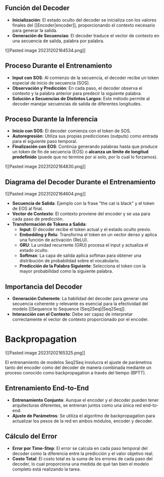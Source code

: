 ## Función del Decoder
- **Inicialización**: El estado oculto del decoder se inicializa con los valores finales del [[Encoder|encoder]], proporcionando el contexto necesario para generar la salida.
- **Generación de Secuencias**: El decoder traduce el vector de contexto en una secuencia de salida, palabra por palabra.

![[Pasted image 20231202164534.png]]
## Proceso Durante el Entrenamiento
- **Input con SOS**: Al comienzo de la secuencia, el decoder recibe un token especial de inicio de secuencia (SOS).
- **Observación y Predicción**: En cada paso, el decoder observa el contexto y la palabra anterior para predecir la siguiente palabra.
- **Solución a Secuencias de Distintos Largos**: Este método permite al decoder manejar secuencias de salida de diferentes longitudes.

## Proceso Durante la Inferencia
- **Inicio con SOS**: El decoder comienza con el token de SOS.
- **Autoregresión**: Utiliza sus propias predicciones (outputs) como entrada para el siguiente paso temporal.
- **Finalización con EOS**: Continúa generando palabras hasta que produce un token de fin de secuencia (EOS) o **alcanza un límite de longitud predefinido** (puede que no termine por si solo, por lo cual lo forzamos).

![[Pasted image 20231202164830.png]]


## Diagrama del Decoder Durante el Entrenamiento

![[Pasted image 20231202164604.png]]

- **Secuencia de Salida**: Ejemplo con la frase "the cat is black" y el token de EOS al final.
- **Vector de Contexto**: El contexto proviene del encoder y se usa para cada paso de predicción.
- **Transformación de Tokens a Salida**:
  - **Input**: El decoder recibe el token actual y el estado oculto previo.
  - **Embedding y Relu**: Transforma el token en un vector denso y aplica una función de activación (ReLU).
  - **GRU**: La unidad recurrente (GRU) procesa el input y actualiza el estado oculto.
  - **Softmax**: La capa de salida aplica softmax para obtener una distribución de probabilidad sobre el vocabulario.
  - **Predicción de la Palabra Siguiente**: Selecciona el token con la mayor probabilidad como la siguiente palabra.

## Importancia del Decoder
- **Generación Coherente**: La habilidad del decoder para generar una secuencia coherente y relevante es esencial para la efectividad del modelo [[Sequence to Sequence (Seq2Seq)|Seq2Seq]].
- **Interacción con el Contexto**: Debe ser capaz de interpretar correctamente el vector de contexto proporcionado por el encoder.

# Backpropagation

![[Pasted image 20231202165325.png]]

El entrenamiento de modelos Seq2Seq involucra el ajuste de parámetros tanto del encoder como del decoder de manera combinada mediante un proceso conocido como backpropagation a través del tiempo (BPTT).

## Entrenamiento End-to-End
- **Entrenamiento Conjunto**: Aunque el encoder y el decoder pueden tener arquitecturas diferentes, se entrenan juntos como una única red end-to-end.
- **Ajuste de Parámetros**: Se utiliza el algoritmo de backpropagation para actualizar los pesos de la red en ambos módulos, encoder y decoder.

## Cálculo del Error
- **Error por Time-Step**: El error se calcula en cada paso temporal del decoder como la diferencia entre la predicción y el valor objetivo real.
- **Costo Total**: El costo total es la suma de los errores de cada paso del decoder, lo cual proporciona una medida de qué tan bien el modelo completo está realizando la tarea.